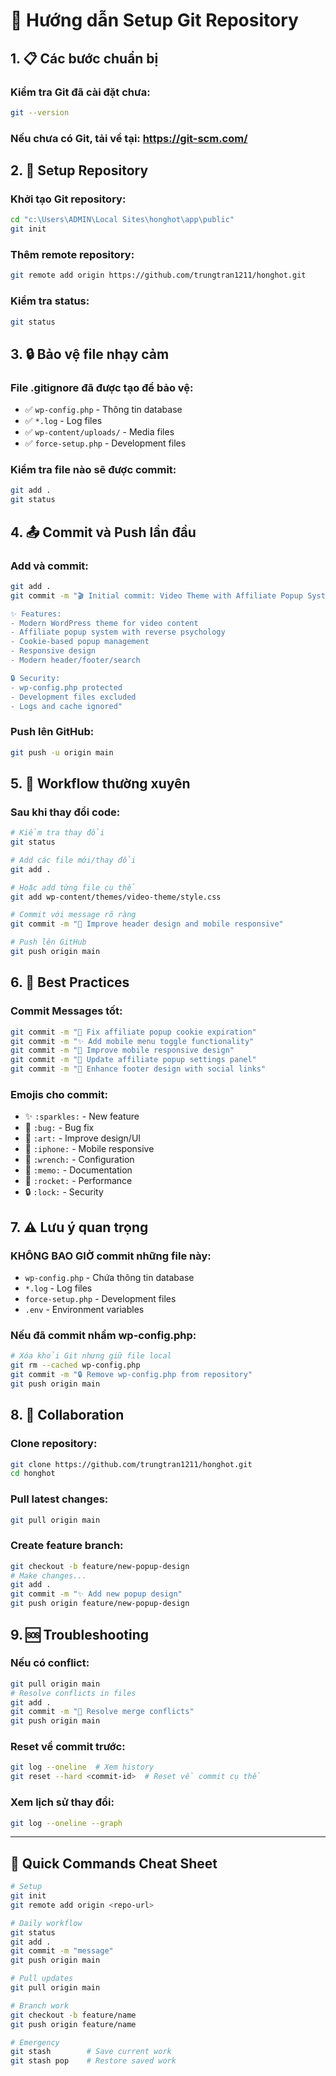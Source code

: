 # 🔧 Hướng dẫn Setup Git Repository

## 1. 📋 Các bước chuẩn bị

### Kiểm tra Git đã cài đặt chưa:
```bash
git --version
```

### Nếu chưa có Git, tải về tại: https://git-scm.com/

## 2. 🚀 Setup Repository

### Khởi tạo Git repository:
```bash
cd "c:\Users\ADMIN\Local Sites\honghot\app\public"
git init
```

### Thêm remote repository:
```bash
git remote add origin https://github.com/trungtran1211/honghot.git
```

### Kiểm tra status:
```bash
git status
```

## 3. 🔒 Bảo vệ file nhạy cảm

### File .gitignore đã được tạo để bảo vệ:
- ✅ `wp-config.php` - Thông tin database
- ✅ `*.log` - Log files
- ✅ `wp-content/uploads/` - Media files
- ✅ `force-setup.php` - Development files

### Kiểm tra file nào sẽ được commit:
```bash
git add .
git status
```

## 4. 📤 Commit và Push lần đầu

### Add và commit:
```bash
git add .
git commit -m "🎬 Initial commit: Video Theme with Affiliate Popup System

✨ Features:
- Modern WordPress theme for video content
- Affiliate popup system with reverse psychology
- Cookie-based popup management
- Responsive design
- Modern header/footer/search

🔒 Security:
- wp-config.php protected
- Development files excluded
- Logs and cache ignored"
```

### Push lên GitHub:
```bash
git push -u origin main
```

## 5. 🔄 Workflow thường xuyên

### Sau khi thay đổi code:
```bash
# Kiểm tra thay đổi
git status

# Add các file mới/thay đổi
git add .

# Hoặc add từng file cụ thể
git add wp-content/themes/video-theme/style.css

# Commit với message rõ ràng
git commit -m "🎨 Improve header design and mobile responsive"

# Push lên GitHub
git push origin main
```

## 6. 🌟 Best Practices

### Commit Messages tốt:
```bash
git commit -m "🐛 Fix affiliate popup cookie expiration"
git commit -m "✨ Add mobile menu toggle functionality"
git commit -m "📱 Improve mobile responsive design"
git commit -m "🔧 Update affiliate popup settings panel"
git commit -m "🎨 Enhance footer design with social links"
```

### Emojis cho commit:
- ✨ `:sparkles:` - New feature
- 🐛 `:bug:` - Bug fix
- 🎨 `:art:` - Improve design/UI
- 📱 `:iphone:` - Mobile responsive
- 🔧 `:wrench:` - Configuration
- 📝 `:memo:` - Documentation
- 🚀 `:rocket:` - Performance
- 🔒 `:lock:` - Security

## 7. ⚠️ Lưu ý quan trọng

### KHÔNG BAO GIỜ commit những file này:
- `wp-config.php` - Chứa thông tin database
- `*.log` - Log files
- `force-setup.php` - Development files
- `.env` - Environment variables

### Nếu đã commit nhầm wp-config.php:
```bash
# Xóa khỏi Git nhưng giữ file local
git rm --cached wp-config.php
git commit -m "🔒 Remove wp-config.php from repository"
git push origin main
```

## 8. 👥 Collaboration

### Clone repository:
```bash
git clone https://github.com/trungtran1211/honghot.git
cd honghot
```

### Pull latest changes:
```bash
git pull origin main
```

### Create feature branch:
```bash
git checkout -b feature/new-popup-design
# Make changes...
git add .
git commit -m "✨ Add new popup design"
git push origin feature/new-popup-design
```

## 9. 🆘 Troubleshooting

### Nếu có conflict:
```bash
git pull origin main
# Resolve conflicts in files
git add .
git commit -m "🔀 Resolve merge conflicts"
git push origin main
```

### Reset về commit trước:
```bash
git log --oneline  # Xem history
git reset --hard <commit-id>  # Reset về commit cụ thể
```

### Xem lịch sử thay đổi:
```bash
git log --oneline --graph
```

---

## 🎯 Quick Commands Cheat Sheet

```bash
# Setup
git init
git remote add origin <repo-url>

# Daily workflow
git status
git add .
git commit -m "message"
git push origin main

# Pull updates
git pull origin main

# Branch work
git checkout -b feature/name
git push origin feature/name

# Emergency
git stash        # Save current work
git stash pop    # Restore saved work
```
